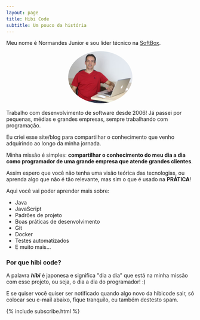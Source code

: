 ```yaml
---
layout: page
title: Hibi Code
subtitle: Um pouco da história
---
```


Meu nome é Normandes Junior e sou líder técnico na [SoftBox](http://www.softbox.com.br/).

<div style="margin: auto; width: 50%;">
  <figure>
    <img src="/img/perfil-sobre.jpg" alt="Normandes Junior" title="Normandes Junior" style="border-radius: 50%;">
  </figure>
</div>

Trabalho com desenvolvimento de software desde 2006! Já passei por pequenas, médias e grandes empresas, sempre trabalhando com programação.

Eu criei esse site/blog para compartilhar o conhecimento que venho adquirindo ao longo da minha jornada.

Minha missão é simples: **compartilhar o conhecimento do meu dia a dia como programador de uma grande empresa que atende grandes clientes**.

Assim espero que você não tenha uma visão teórica das tecnologias, ou aprenda algo que não é tão relevante, mas sim o que é usado na **PRÁTICA**!

Aqui você vai poder aprender mais sobre:

- Java
- JavaScript
- Padrões de projeto
- Boas práticas de desenvolvimento
- Git
- Docker
- Testes automatizados
- E muito mais... 

### Por que hibi code?

A palavra ***hibi*** é japonesa e significa "dia a dia" que está na minha missão com esse projeto, ou seja, o dia a dia do programador! :)

E se quiser você quiser ser notificado quando algo novo da hibicode sair, só colocar seu e-mail abaixo, fique tranquilo, eu também destesto spam. 

{% include subscribe.html %}
